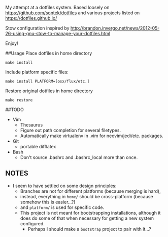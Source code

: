 My attempt at a dotfiles system.
Based loosely on <https://github.com/sontek/dotfiles> and various projects
listed on <https://dotfiles.github.io/>

Stow configuration inspired by
<http://brandon.invergo.net/news/2012-05-26-using-gnu-stow-to-manage-your-dotfiles.html>

Enjoy!

##Usage
Place dotfiles in home directory

    make install

Include platform specific files:

    make install PLATFORM=[osx/flux/etc.]

Restore original dotfiles in home directory

    make restore


##TODO
-   Vim
    - Thesaurus
    - Figure out path completion for several filetypes.
    - Automatically make virtualenv in .vim for neovim/jedi/etc. packages.
-   Git
    - portable difflatex
-   Bash
    -   Don't source .bashrc and .bashrc_local more than once.

## NOTES

-   I seem to have settled on some design principles:
    -   Branches are not for different platforms (because merging is hard),
    -   instead, everything in `home/` should be cross-platform (because somehow this is easier...?)
    -   and `platform/` is used for specific code.
    -   This project is not meant for bootstrapping installations, although
        it does do some of that when necessary for getting a new system configured.
        -   Perhaps I should make a `bootstrap` project to pair with it...?
